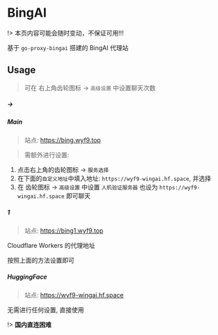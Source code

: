 # BingAI

!> 本页内容可能会随时变动，不保证可用!!!

基于 `go-proxy-bingai` 搭建的 BingAI 代理站

## Usage

> 可在 右上角齿轮图标 -> `高级设置` 中设置聊天次数

<!-- tabs:start -->

##### **→**

##### **Main**

> 站点: <https://bing.wyf9.top>

> 需额外进行设置:

1. 点击右上角的齿轮图标 -> `服务选择`
2. 在下面的`自定义地址`中填入地址: `https://wyf9-wingai.hf.space`, 并选择
3. 在 齿轮图标 -> `高级设置` 中设置 `人机验证服务器` 也设为 `https://wyf9-wingai.hf.space` 即可聊天

##### **1**

> 站点: <https://bing1.wyf9.top>

Cloudflare Workers 的代理地址

按照上面的方法设置即可

##### **HuggingFace**

> 站点: <https://wyf9-wingai.hf.space>

无需进行任何设置, 直接使用

!> **国内直连困难**

<!-- tabs:end -->
